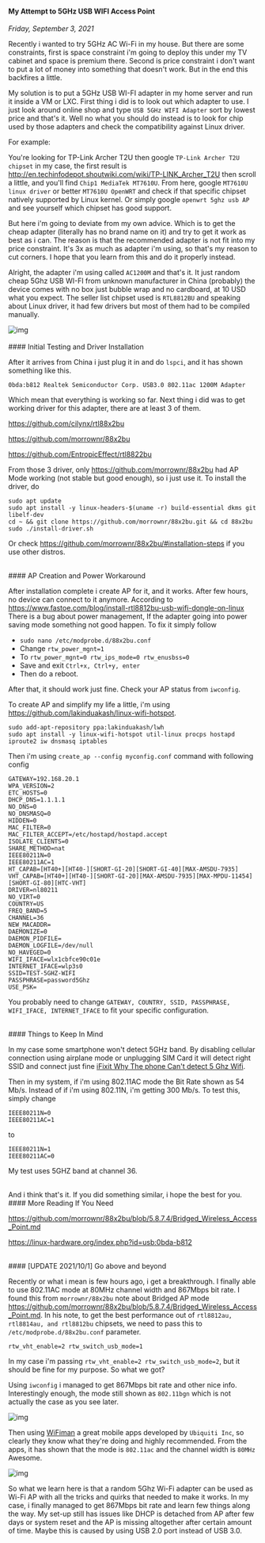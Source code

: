 #### My Attempt to 5GHz USB WIFI Access Point
_Friday, September 3, 2021_

Recently i wanted to try 5GHz AC Wi-Fi in my house. But there are some constraints, 
first is space constraint i'm going to deploy this under my TV cabinet and space 
is premium there. Second is price constraint i don't want to put a lot of money 
into something that doesn't work. But in the end this backfires a little.

My solution is to put a 5GHz USB WI-FI adapter in my home server and run it inside 
a VM or LXC. First thing i did is to look out which adapter to use. I just look 
around online shop and type `USB 5GHz WIFI Adapter` sort by lowest price and that's 
it. Well no what you should do instead is to look for chip used by those adapters 
and check the compatibility against Linux driver.

For example:

You're looking for TP-Link Archer T2U then google `TP-Link Archer T2U chipset` 
in my case, the first result is <http://en.techinfodepot.shoutwiki.com/wiki/TP-LINK_Archer_T2U> 
then scroll a little, and you'll find `Chip1 MediaTek MT7610U`. From here, google 
`MT7610U linux driver` or better `MT7610U OpenWRT` and check if that specific chipset 
natively supported by Linux kernel. Or simply google `openwrt 5ghz usb AP` and see yourself which 
chipset has good support.

But here i'm going to deviate from my own advice. Which is to get the cheap 
adapter (literally has no brand name on it) and try to get it work as best as 
i can. The reason is that the recommended adapter is not fit into my price constraint. 
It's 3x as much as adapter i'm using, so that's my reason to cut corners. I hope 
that you learn from this and do it properly instead.

Alright, the adapter i'm using called `AC1200M` and that's it. It just random 
cheap 5Ghz USB WI-FI from unknown manufacturer in China (probably) the device comes 
with no box just bubble wrap and no cardboard, at 10 USD what you expect. The seller 
list chipset used is `RTL8812BU` and speaking about Linux driver, it had few drivers 
but most of them had to be compiled manually.

<div class="row">
	<div class="col-sm-3"></div>
	<div class="col-sm-6">
		<div class="img-thumbnail">
			<img class="img-fluid" src="./posts/2021-09-03-my-attempt-to-5ghz-usb-wifi-access-point/01.jpg" alt="img">
		</div>
	</div>
	<div class="col-sm-3"></div>
</div>

<br>
#### Initial Testing and Driver Installation

After it arrives from China i just plug it in and do `lspci`, and it has shown something 
like this.
```
0bda:b812 Realtek Semiconductor Corp. USB3.0 802.11ac 1200M Adapter
```

Which mean that everything is working so far. Next thing i did was to get working 
driver for this adapter, there are at least 3 of them.

<https://github.com/cilynx/rtl88x2bu>

<https://github.com/morrownr/88x2bu>

<https://github.com/EntropicEffect/rtl8822bu>

From those 3 driver, only <https://github.com/morrownr/88x2bu> had AP Mode 
working (not stable but good enough), so i just use it. 
To install the driver, do
```
sudo apt update
sudo apt install -y linux-headers-$(uname -r) build-essential dkms git libelf-dev
cd ~ && git clone https://github.com/morrownr/88x2bu.git && cd 88x2bu
sudo ./install-driver.sh
```

Or check <https://github.com/morrownr/88x2bu/#installation-steps> if you use other 
distros.

<br>
#### AP Creation and Power Workaround

After installation complete i create AP for it, and it works. After few hours, no 
device can connect to it anymore. According to <https://www.fastoe.com/blog/install-rtl8812bu-usb-wifi-dongle-on-linux> 
There is a bug about power management, If the adapter going into power saving 
mode something not good happen. To fix it simply follow
* `sudo nano /etc/modprobe.d/88x2bu.conf`
* Change `rtw_power_mgnt=1`
* To `rtw_power_mgnt=0 rtw_ips_mode=0 rtw_enusbss=0`
* Save and exit `Ctrl+x, Ctrl+y, enter`
* Then do a reboot.

After that, it should work just fine. Check your AP status from `iwconfig`.

To create AP and simplify my life a little, i'm using <https://github.com/lakinduakash/linux-wifi-hotspot>. 
```
sudo add-apt-repository ppa:lakinduakash/lwh
sudo apt install -y linux-wifi-hotspot util-linux procps hostapd iproute2 iw dnsmasq iptables
```

Then i'm using `create_ap --config myconfig.conf` command with following config
```
GATEWAY=192.168.20.1
WPA_VERSION=2
ETC_HOSTS=0
DHCP_DNS=1.1.1.1
NO_DNS=0
NO_DNSMASQ=0
HIDDEN=0
MAC_FILTER=0
MAC_FILTER_ACCEPT=/etc/hostapd/hostapd.accept
ISOLATE_CLIENTS=0
SHARE_METHOD=nat
IEEE80211N=0
IEEE80211AC=1
HT_CAPAB=[HT40+][HT40-][SHORT-GI-20][SHORT-GI-40][MAX-AMSDU-7935]
VHT_CAPAB=[HT40+][HT40-][SHORT-GI-20][MAX-AMSDU-7935][MAX-MPDU-11454][SHORT-GI-80][HTC-VHT]
DRIVER=nl80211
NO_VIRT=0
COUNTRY=US
FREQ_BAND=5
CHANNEL=36
NEW_MACADDR=
DAEMONIZE=0
DAEMON_PIDFILE=
DAEMON_LOGFILE=/dev/null
NO_HAVEGED=0
WIFI_IFACE=wlx1cbfce90c01e
INTERNET_IFACE=wlp3s0
SSID=TEST-5GHZ-WIFI
PASSPHRASE=password5Ghz
USE_PSK=
```

You probably need to change `GATEWAY, COUNTRY, SSID, PASSPHRASE, WIFI_IFACE, INTERNET_IFACE` 
to fit your specific configuration.

<br>
#### Things to Keep In Mind

In my case some smartphone won't detect 5GHz band. By disabling cellular 
connection using airplane mode or unplugging SIM Card it will detect right 
SSID and connect just fine [iFixit Why The phone Can't detect 5 Ghz Wifi](https://www.ifixit.com/Answers/View/536206/Why+The+phone+Can't+detect+5+Ghz+Wifi).

Then in my system, if i'm using 802.11AC mode the Bit Rate shown as 54 Mb/s. 
Instead of if i'm using 802.11N, i'm getting 300 Mb/s. To test this, simply change 

```
IEEE80211N=0
IEEE80211AC=1
```

to

```
IEEE80211N=1
IEEE80211AC=0
```

My test uses 5GHZ band at channel 36.

<br>
And i think that's it. If you did something similar, i hope the best for you.

<br>
#### More Reading If You Need

<https://github.com/morrownr/88x2bu/blob/5.8.7.4/Bridged_Wireless_Access_Point.md>

<https://linux-hardware.org/index.php?id=usb:0bda-b812>

<br>
#### [UPDATE 2021/10/1] Go above and beyond

Recently or what i mean is few hours ago, i get a breakthrough. I finally 
able to use 802.11AC mode at 80MHz channel width and 867Mbps bit rate. 
I found this from `morrownr/88x2bu` note about Bridged AP mode <https://github.com/morrownr/88x2bu/blob/5.8.7.4/Bridged_Wireless_Access_Point.md>. 
In his note, to get the best performance out of `rtl8812au, rtl8814au, and rtl8812bu` 
chipsets, we need to pass this to `/etc/modprobe.d/88x2bu.conf` parameter.
```
rtw_vht_enable=2 rtw_switch_usb_mode=1
```
In my case i'm passing `rtw_vht_enable=2 rtw_switch_usb_mode=2`, 
but it should be fine for my purpose. So what we got?

Using `iwconfig` i managed to get 867Mbps bit rate and other nice info. Interestingly enough, 
the mode still shown as `802.11bgn` which is not actually the case as you see later.

<div class="row">
	<div class="col-sm-2"></div>
	<div class="col-sm-8">
		<div class="img-thumbnail">
			<img class="img-fluid" src="./posts/2021-09-03-my-attempt-to-5ghz-usb-wifi-access-point/02.jpg" alt="img">
		</div>
	</div>
	<div class="col-sm-2"></div>
</div>

Then using [WiFiman](https://play.google.com/store/apps/details?id=com.ubnt.usurvey&hl=in&gl=US) 
a great mobile apps developed by `Ubiquiti Inc`, so clearly they know what they're doing and highly 
recommended. From the apps, it has shown that the mode is `802.11ac` and the channel width is `80MHz`
Awesome.

<div class="row">
	<div class="col-sm-4"></div>
	<div class="col-sm-4">
		<div class="img-thumbnail">
			<img class="img-fluid" src="./posts/2021-09-03-my-attempt-to-5ghz-usb-wifi-access-point/03.jpg" alt="img">
		</div>
	</div>
	<div class="col-sm-4"></div>
</div>

So what we learn here is that a random 5Ghz Wi-Fi adapter can be used as Wi-Fi AP with all 
the tricks and quirks that needed to make it works. In my case, i finally managed to get 867Mbps 
bit rate and learn few things along the way. My set-up still has issues like DHCP is detached from 
AP after few days or system reset and the AP is missing altogether after certain amount of time. 
Maybe this is caused by using USB 2.0 port instead of USB 3.0.